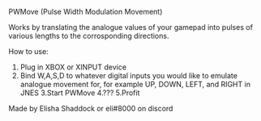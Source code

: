 PWMove (Pulse Width Modulation Movement)

Works by translating the analogue values of your gamepad into pulses of various lengths to the corrosponding directions.

How to use:

1. Plug in XBOX or XINPUT device
2. Bind W,A,S,D to whatever digital inputs you would like to emulate analogue movement for, for example UP, DOWN, LEFT, and RIGHT in JNES
3.Start PWMove
4.???
5.Profit

Made by Elisha Shaddock or eli#8000 on discord
